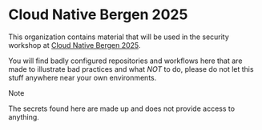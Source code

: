 # Cloud Native Bergen 2025

This organization contains material that will be used in the security workshop at [Cloud Native Bergen 2025](https://2025.cloudnativebergen.dev).

You will find badly configured repositories and workflows here that are made to illustrate bad practices and what _NOT_ to do, please do not let this stuff anywhere near your own environments. 

> [!NOTE]  
> The secrets found here are made up and does not provide access to anything.
